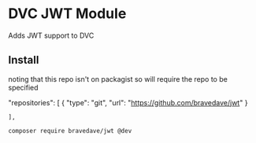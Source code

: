 # DVC JWT Module

Adds JWT support to DVC

## Install

noting that this repo isn't on packagist so will require the repo to be specified

"repositories": [
		{ "type": "git", "url": "https://github.com/bravedave/jwt" }

	],

`composer require bravedave/jwt @dev`